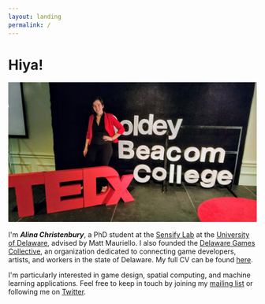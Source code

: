 ```yaml
---
layout: landing
permalink: /
---
```


# Hiya!

![Alina at Tedx Goldey Beacom](assets/img/hero.jpg)

I'm _**Alina Christenbury**_, a PhD student at the [Sensify Lab](https://www.sensifylab.cis.udel.edu) at the [University of Delaware](https://www.udel.edu/), advised by Matt Mauriello. I also founded the [Delaware Games Collective](http://delawaregamescollective.org), an organization dedicated to connecting game developers, artists, and workers in the state of Delaware. My full CV can be found [here](http://alinac.me/cv/).

I'm particularly interested in game design, spatial computing, and machine learning applications. Feel free to keep in touch by joining my [mailing list](http://alinac.me/subscribe) or following me on [Twitter](https://twitter.com/AlinaWithAFace).

